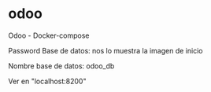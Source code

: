 # odoo
Odoo - Docker-compose

Password Base de datos: nos lo muestra la imagen de inicio

Nombre base de datos: odoo_db

Ver  en "localhost:8200"




